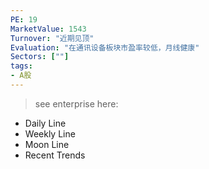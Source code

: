 ```yaml
---
PE: 19
MarketValue: 1543
Turnover: "近期见顶"
Evaluation: "在通讯设备板块市盈率较低，月线健康"
Sectors: [""]
tags:
- A股
---
```

> see enterprise here: 
- Daily Line
- Weekly Line
- Moon Line
- Recent Trends


